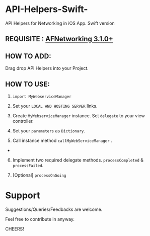 # API-Helpers-Swift-
API Helpers for Networking in iOS App. Swift version

## REQUISITE : [AFNetworking 3.1.0+](https://github.com/AFNetworking/AFNetworking/)

## HOW TO ADD: 

Drag drop API Helpers into your Project.

## HOW TO USE:

1. ```import MyWebserviceManager```

2. Set your ```LOCAL AND HOSTING SERVER``` links.

3. Create ```MyWebserviceManager``` instance. Set ```delegate``` to your view controller.

4. Set your ```parameters``` as ```Dictionary```.

5. Call instance method ```callMyWebServiceManager``` .

- 

6. Implement two required delegate methods. ```processCompleted``` & ```processFailed```.

7. [Optional] ```processOnGoing```

# Support

Suggestions/Queries/Feedbacks are welcome.

Feel free to contribute in anyway.


CHEERS!
